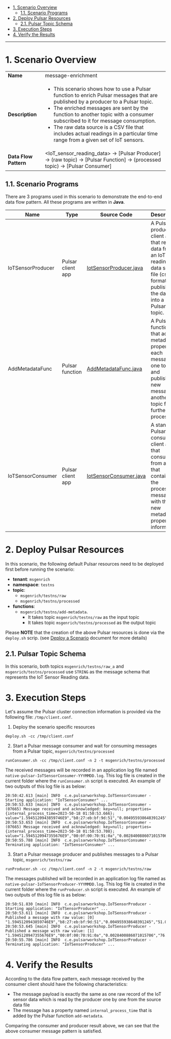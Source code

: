 - [1. Scenario Overview](#1-scenario-overview)
  - [1.1. Scenario Programs](#11-scenario-programs)
- [2. Deploy Pulsar Resources](#2-deploy-pulsar-resources)
  - [2.1. Pulsar Topic Schema](#21-pulsar-topic-schema)
- [3. Execution Steps](#3-execution-steps)
- [4. Verify the Results](#4-verify-the-results)

---

# 1. Scenario Overview

| | |
| - | - |
| **Name** |message-enrichment |
| **Description** | <ul><li>This scenario shows how to use a Pulsar function to enrich Pulsar messages that are published by a producer to a Pulsar topic.</li> <li>The enriched messages are sent by the function to another topic with a consumer subscribed to it for message consumption.</li> <li>The raw data source is a CSV file that includes actual readings in a particular time range from a given set of IoT sensors.</li></ul> |
| **Data Flow Pattern** | <IoT_sensor_reading_data> -> [Pulsar Producer] -> (raw topic) -> [Pulsar Function] -> (processed topic) -> [Pulsar Consumer] |

## 1.1. Scenario Programs

There are 3 programs used in this scenario to demonstrate the end-to-end data flow pattern. All these programs are written in **Java**. 

| Name | Type | Source Code | Description |
| ---- | ---- | ----------- | ----------- |
| IoTSensorProducer | Pulsar client app | [IotSensorProducer.java](./client-app/src/main/java/com/example/pulsarworkshop/IoTSensorProducer.java) | A Pulsar producer client app that reads data from an IoT reading data source file (csv format) and publishes the data into a Pulsar topic. |
| AddMetadataFunc | Pulsar function | [AddMetadataFunc.java](./function/src/main/java/com/example/pulsarworkshop/AddMetadataFunc.java) | A Pulsar function that adds a metadata property to each message of one topic and publishes a new message to another topic for further processing. |
| IoTSensorConsumer | Pulsar client app | [IotSensorConsumer.java](./client-app/src/main/java/com/example/pulsarworkshop/IoTSensorConsumer.java) | A standard Pulsar consumer client app that consumes from a topic that contains the processed messages with the new metadata property information. |

# 2. Deploy Pulsar Resources

In this scenario, the following default Pulsar resources need to be deployed first before running the scenario:

* **tenant**: `msgenrich`
* **namespace**: `testns`
* **topic**:
   * `msgenrich/testns/raw`
   * `msgenrich/testns/processed`
* **functions**:
  * `msgenrich/testns/add-metadata`.
     * It takes topic `msgenrich/testns/raw` as the input topic
     * It takes topic `msgenrich/testns/processed` as the output topic

Please **NOTE** that the creation of the above Pulsar resources is done via the `deploy.sh` scrip. (see [Deploy a Scenario](../../../Deploy.Scenario.md) document for more details)

## 2.1. Pulsar Topic Schema

In this scenario, both topics `msgenrich/testns/raw_a` and `msgenrich/testns/processed` use `STRING` as the message schema that represents the IoT Sensor Reading data.

# 3. Execution Steps

Let's assume the Pulsar cluster connection information is provided via the following file: `/tmp/client.conf`.

1. Deploy the scenario specific resources
```
deploy.sh -cc /tmp/client.conf
```

2. Start a Pulsar message consumer and wait for consuming messages from a Pulsar topic, `msgenrich/testns/processed`
```
runConsumer.sh -cc /tmp/client.conf -n 2 -t msgenrich/testns/processed
```

The received messages will be recorded in an application log file named `native-pulsar-IoTSensorConsumer-YYYMMDD.log`. This log file is created in the current folder where the `runConsumer.sh` script is executed. An example of two outputs of this log file is as below: 

```
20:50:42.613 [main] INFO  c.e.pulsarworkshop.IoTSensorConsumer - Starting application: "IoTSensorConsumer" ...
20:50:53.633 [main] INFO  c.e.pulsarworkshop.IoTSensorConsumer - (07665) Message received and acknowledged: key=null; properties={internal_process_time=2023-50-18 01:50:53.666}; value="1.5945120943859746E9","b8:27:eb:bf:9d:51","0.004955938648391245","51.0","false","0.00765082227055719","false","0.02041127012241292","22.7"
20:50:53.653 [main] INFO  c.e.pulsarworkshop.IoTSensorConsumer - (07665) Message received and acknowledged: key=null; properties={internal_process_time=2023-50-18 01:50:53.708}; value="1.5945120947355676E9","00:0f:00:70:91:0a","0.0028400886071015706","76.0","false","0.005114383400977071","false","0.013274836704851536","19.700000762939453"
20:50:55.788 [main] INFO  c.e.pulsarworkshop.IoTSensorConsumer - Terminating application: "IoTSensorConsumer" ...
```

3. Start a Pulsar message producer and publishes messages to a Pulsar topic, `msgenrich/testns/raw`
```
runProducer.sh -cc /tmp/client.conf -n 2 -t msgenrich/testns/raw
```

The messages published will be recorded in an application log file named as `native-pulsar-IoTSensorProducer-YYYMMDD.log`. This log file is created in the current folder where the `runProducer.sh` script is executed. An example of two outputs of this log file is as below: 

```
20:50:51.830 [main] INFO  c.e.pulsarworkshop.IoTSensorProducer - Starting application: "IoTSensorProducer" ...
20:50:53.611 [main] INFO  c.e.pulsarworkshop.IoTSensorProducer - Published a message with raw value: [0] "1.5945120943859746E9","b8:27:eb:bf:9d:51","0.004955938648391245","51.0","false","0.00765082227055719","false","0.02041127012241292","22.7"
20:50:53.645 [main] INFO  c.e.pulsarworkshop.IoTSensorProducer - Published a message with raw value: [1] "1.5945120947355676E9","00:0f:00:70:91:0a","0.0028400886071015706","76.0","false","0.005114383400977071","false","0.013274836704851536","19.700000762939453"
20:50:55.786 [main] INFO  c.e.pulsarworkshop.IoTSensorProducer - Terminating application: "IoTSensorProducer" ...
```

# 4. Verify the Results

According to the data flow pattern, each message received by the consumer client should have the following characteristics:
* The message payload is exactly the same as one raw record of the IoT sensor data which is read by the producer one by one from the source data file
* The message has a property named `internal_process_time` that is added by the Pulsar function `add-metadata`.

Comparing the consumer and producer result above, we can see that the above consumer message pattern is satisfied.